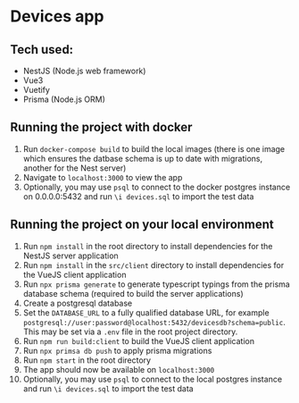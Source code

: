 # Devices app

## Tech used:

- NestJS (Node.js web framework)
- Vue3
- Vuetify
- Prisma (Node.js ORM)

## Running the project with docker

1. Run `docker-compose build` to build the local images (there is one image which ensures the datbase schema is up to date with migrations, another for the Nest server)
2. Navigate to `localhost:3000` to view the app
3. Optionally, you may use `psql` to connect to the docker postgres instance on 0.0.0.0:5432 and run `\i devices.sql` to import the test data

## Running the project on your local environment

1. Run `npm install` in the root directory to install dependencies for the NestJS server application
2. Run `npm install` in the `src/client` directory to install dependencies for the VueJS client application
3. Run `npx prisma generate` to generate typescript typings from the prisma database schema (required to build the server applications)
4. Create a postgresql database
5. Set the `DATABASE_URL` to a fully qualified database URL, for example `postgresql://user:password@localhost:5432/devicesdb?schema=public`. This may be set via a `.env` file in the root project directory.
6. Run `npm run build:client` to build the VueJS client application
7. Run `npx primsa db push` to apply prisma migrations
8. Run `npm start` in the root directory
9. The app should now be available on `localhost:3000`
3. Optionally, you may use `psql` to connect to the local postgres instance and run `\i devices.sql` to import the test data

